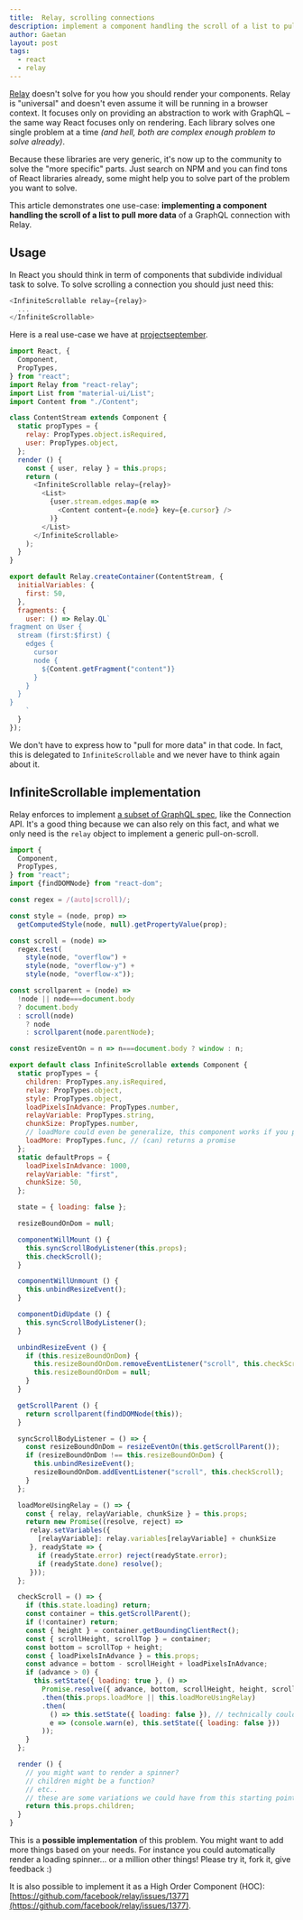 ```yaml
---
title:  Relay, scrolling connections
description: implement a component handling the scroll of a list to pull more data of a Graphql Connection with Relay
author: Gaetan
layout: post
tags:
  - react
  - relay
---
```


[Relay]: https://github.com/facebook/relay
[Relay-spec]: https://facebook.github.io/relay/docs/graphql-relay-specification.html#content


[Relay][Relay] doesn't solve for you how you should render your components. Relay is "universal" and doesn't even assume it will be running in a browser context. It focuses only on providing an abstraction to work with GraphQL – the same way React focuses only on rendering. Each library solves one single problem at a time *(and hell, both are complex enough problem to solve already)*.

Because these libraries are very generic, it's now up to the community to solve the "more specific" parts. Just search on NPM and you can find tons of React libraries already, some might help you to solve part of the problem you want to solve.

This article demonstrates one use-case: **implementing a component handling the scroll of a list to pull more data** of a GraphQL connection with Relay.

<!--more-->

## Usage

In React you should think in term of components that subdivide individual task to solve. To solve scrolling a connection you should just need this:

```js
<InfiniteScrollable relay={relay}>
  ...
</InfiniteScrollable>
```

Here is a real use-case we have at [projectseptember](https://projectseptember.com).


```js
import React, {
  Component,
  PropTypes,
} from "react";
import Relay from "react-relay";
import List from "material-ui/List";
import Content from "./Content";

class ContentStream extends Component {
  static propTypes = {
    relay: PropTypes.object.isRequired,
    user: PropTypes.object,
  };
  render () {
    const { user, relay } = this.props;
    return (
      <InfiniteScrollable relay={relay}>
        <List>
          {user.stream.edges.map(e =>
            <Content content={e.node} key={e.cursor} />
          )}
        </List>
      </InfiniteScrollable>
    );
  }
}

export default Relay.createContainer(ContentStream, {
  initialVariables: {
    first: 50,
  },
  fragments: {
    user: () => Relay.QL`
fragment on User {
  stream (first:$first) {
    edges {
      cursor
      node {
        ${Content.getFragment("content")}
      }
    }
  }
}
    `
  }
});
```

We don't have to express how to "pull for more data" in that code. In fact, this is delegated to `InfiniteScrollable` and we never have to think again about it.


## InfiniteScrollable implementation

Relay enforces to implement [a subset of GraphQL spec](https://facebook.github.io/relay/docs/graphql-relay-specification.html#content), like the Connection API. It's a good thing because we can also rely on this fact, and what we only need is the `relay` object to implement a generic pull-on-scroll.


```js
import {
  Component,
  PropTypes,
} from "react";
import {findDOMNode} from "react-dom";

const regex = /(auto|scroll)/;

const style = (node, prop) =>
  getComputedStyle(node, null).getPropertyValue(prop);

const scroll = (node) =>
  regex.test(
    style(node, "overflow") +
    style(node, "overflow-y") +
    style(node, "overflow-x"));

const scrollparent = (node) =>
  !node || node===document.body
  ? document.body
  : scroll(node)
    ? node
    : scrollparent(node.parentNode);

const resizeEventOn = n => n===document.body ? window : n;

export default class InfiniteScrollable extends Component {
  static propTypes = {
    children: PropTypes.any.isRequired,
    relay: PropTypes.object,
    style: PropTypes.object,
    loadPixelsInAdvance: PropTypes.number,
    relayVariable: PropTypes.string,
    chunkSize: PropTypes.number,
    // loadMore could even be generalize, this component works if you provide loadMore instead of relay
    loadMore: PropTypes.func, // (can) returns a promise
  };
  static defaultProps = {
    loadPixelsInAdvance: 1000,
    relayVariable: "first",
    chunkSize: 50,
  };

  state = { loading: false };

  resizeBoundOnDom = null;

  componentWillMount () {
    this.syncScrollBodyListener(this.props);
    this.checkScroll();
  }

  componentWillUnmount () {
    this.unbindResizeEvent();
  }

  componentDidUpdate () {
    this.syncScrollBodyListener();
  }

  unbindResizeEvent () {
    if (this.resizeBoundOnDom) {
      this.resizeBoundOnDom.removeEventListener("scroll", this.checkScroll);
      this.resizeBoundOnDom = null;
    }
  }

  getScrollParent () {
    return scrollparent(findDOMNode(this));
  }

  syncScrollBodyListener = () => {
    const resizeBoundOnDom = resizeEventOn(this.getScrollParent());
    if (resizeBoundOnDom !== this.resizeBoundOnDom) {
      this.unbindResizeEvent();
      resizeBoundOnDom.addEventListener("scroll", this.checkScroll);
    }
  };

  loadMoreUsingRelay = () => {
    const { relay, relayVariable, chunkSize } = this.props;
    return new Promise((resolve, reject) =>
     relay.setVariables({
       [relayVariable]: relay.variables[relayVariable] + chunkSize
     }, readyState => {
       if (readyState.error) reject(readyState.error);
       if (readyState.done) resolve();
     }));
  };

  checkScroll = () => {
    if (this.state.loading) return;
    const container = this.getScrollParent();
    if (!container) return;
    const { height } = container.getBoundingClientRect();
    const { scrollHeight, scrollTop } = container;
    const bottom = scrollTop + height;
    const { loadPixelsInAdvance } = this.props;
    const advance = bottom - scrollHeight + loadPixelsInAdvance;
    if (advance > 0) {
      this.setState({ loading: true }, () =>
        Promise.resolve({ advance, bottom, scrollHeight, height, scrollTop, loadPixelsInAdvance })
        .then(this.props.loadMore || this.loadMoreUsingRelay)
        .then(
          () => this.setState({ loading: false }), // technically could recall checkScroll here. in second callback of setState. fork it, try it, adapt it !
          e => (console.warn(e), this.setState({ loading: false }))
        ));
    }
  };

  render () {
    // you might want to render a spinner?
    // children might be a function?
    // etc..
    // these are some variations we could have from this starting point
    return this.props.children;
  }
}
```


This is a **possible implementation** of this problem. You might want to add more things based on your needs. For instance you could automatically render a loading spinner... or a million other things! Please try it, fork it, give feedback :)

It is also possible to implement it as a High Order Component (HOC): [https://github.com/facebook/relay/issues/1377](https://github.com/facebook/relay/issues/1377).
